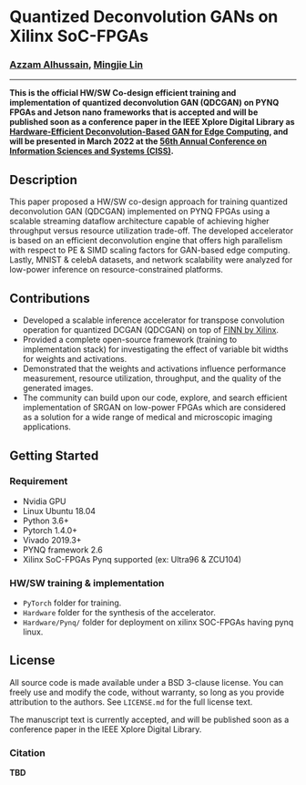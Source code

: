 # Quantized Deconvolution GANs on Xilinx SoC-FPGAs
### [Azzam Alhussain](http://azzam.page/), [Mingjie Lin](https://www.ece.ucf.edu/person/mingjie-lin/)
___
**This is the official HW/SW Co-design efficient training and implementation of quantized deconvolution GAN (QDCGAN) on PYNQ FPGAs and Jetson nano frameworks that is accepted and will be published soon as a conference paper in the IEEE Xplore Digital Library as [Hardware-Efficient Deconvolution-Based GAN for Edge Computing](https://ieeexplore.ieee.org/Xplore/home.jsp), and will be presented in March 2022 at the [56th Annual Conference on Information Sciences and Systems (CISS)](https://ee-ciss.princeton.edu/).**

## Description

This paper proposed a HW/SW co-design approach for training quantized deconvolution GAN (QDCGAN) implemented on PYNQ FPGAs using a scalable streaming dataflow architecture capable of achieving higher throughput versus resource utilization trade-off. The developed accelerator is based on an efficient deconvolution engine that offers high parallelism with respect to PE & SIMD scaling factors for GAN-based edge computing. Lastly, MNIST & celebA datasets, and network scalability were analyzed for low-power inference on resource-constrained platforms. 

## Contributions
- Developed a scalable inference accelerator for transpose convolution operation for quantized DCGAN (QDCGAN) on top of [FINN by Xilinx](https://xilinx.github.io/finn/). 
- Provided a complete open-source framework (training to implementation stack) for investigating the effect of variable bit widths for weights and activations. 
- Demonstrated that the weights and activations influence performance measurement, resource utilization, throughput, and the quality of the generated images.
- The community can build upon our code, explore, and search efficient implementation of SRGAN on low-power FPGAs which are considered as a solution for a wide range of medical   and microscopic imaging applications.

## Getting Started

### Requirement
* Nvidia GPU
* Linux Ubuntu 18.04
* Python 3.6+
* Pytorch 1.4.0+
* Vivado 2019.3+ 
* PYNQ framework 2.6
* Xilinx SoC-FPGAs Pynq supported (ex: Ultra96 & ZCU104)

### HW/SW training & implementation

- `PyTorch` folder for training.
- `Hardware` folder for the synthesis of the accelerator.
- `Hardware/Pynq/` folder for deployment on xilinx SOC-FPGAs having pynq linux.

## License

All source code is made available under a BSD 3-clause license. You can freely use and modify the code, without warranty, so long as you provide attribution
to the authors. See `LICENSE.md` for the full license text.

The manuscript text is currently accepted, and will be published soon as a conference paper in the IEEE Xplore Digital Library.

### Citation

**TBD**
